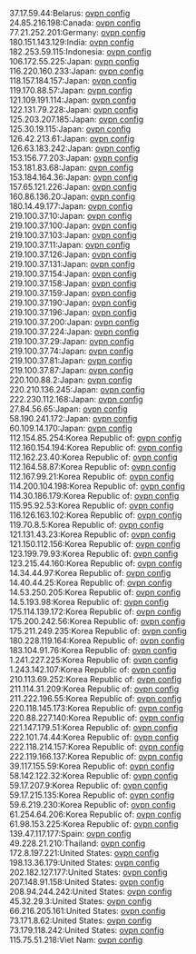 37.17.59.44:Belarus: [ovpn config](vpn/37_17_59_44.ovpn)  
24.85.216.198:Canada: [ovpn config](vpn/24_85_216_198.ovpn)  
77.21.252.201:Germany: [ovpn config](vpn/77_21_252_201.ovpn)  
180.151.143.129:India: [ovpn config](vpn/180_151_143_129.ovpn)  
182.253.59.115:Indonesia: [ovpn config](vpn/182_253_59_115.ovpn)  
106.172.55.225:Japan: [ovpn config](vpn/106_172_55_225.ovpn)  
116.220.160.233:Japan: [ovpn config](vpn/116_220_160_233.ovpn)  
118.157.184.157:Japan: [ovpn config](vpn/118_157_184_157.ovpn)  
119.170.88.57:Japan: [ovpn config](vpn/119_170_88_57.ovpn)  
121.109.191.114:Japan: [ovpn config](vpn/121_109_191_114.ovpn)  
122.131.79.228:Japan: [ovpn config](vpn/122_131_79_228.ovpn)  
125.203.207.185:Japan: [ovpn config](vpn/125_203_207_185.ovpn)  
125.30.19.115:Japan: [ovpn config](vpn/125_30_19_115.ovpn)  
126.42.213.61:Japan: [ovpn config](vpn/126_42_213_61.ovpn)  
126.63.183.242:Japan: [ovpn config](vpn/126_63_183_242.ovpn)  
153.156.77.203:Japan: [ovpn config](vpn/153_156_77_203.ovpn)  
153.181.83.68:Japan: [ovpn config](vpn/153_181_83_68.ovpn)  
153.184.164.36:Japan: [ovpn config](vpn/153_184_164_36.ovpn)  
157.65.121.226:Japan: [ovpn config](vpn/157_65_121_226.ovpn)  
160.86.136.20:Japan: [ovpn config](vpn/160_86_136_20.ovpn)  
180.14.49.177:Japan: [ovpn config](vpn/180_14_49_177.ovpn)  
219.100.37.10:Japan: [ovpn config](vpn/219_100_37_10.ovpn)  
219.100.37.100:Japan: [ovpn config](vpn/219_100_37_100.ovpn)  
219.100.37.103:Japan: [ovpn config](vpn/219_100_37_103.ovpn)  
219.100.37.11:Japan: [ovpn config](vpn/219_100_37_11.ovpn)  
219.100.37.126:Japan: [ovpn config](vpn/219_100_37_126.ovpn)  
219.100.37.131:Japan: [ovpn config](vpn/219_100_37_131.ovpn)  
219.100.37.154:Japan: [ovpn config](vpn/219_100_37_154.ovpn)  
219.100.37.158:Japan: [ovpn config](vpn/219_100_37_158.ovpn)  
219.100.37.159:Japan: [ovpn config](vpn/219_100_37_159.ovpn)  
219.100.37.190:Japan: [ovpn config](vpn/219_100_37_190.ovpn)  
219.100.37.196:Japan: [ovpn config](vpn/219_100_37_196.ovpn)  
219.100.37.200:Japan: [ovpn config](vpn/219_100_37_200.ovpn)  
219.100.37.224:Japan: [ovpn config](vpn/219_100_37_224.ovpn)  
219.100.37.29:Japan: [ovpn config](vpn/219_100_37_29.ovpn)  
219.100.37.74:Japan: [ovpn config](vpn/219_100_37_74.ovpn)  
219.100.37.81:Japan: [ovpn config](vpn/219_100_37_81.ovpn)  
219.100.37.87:Japan: [ovpn config](vpn/219_100_37_87.ovpn)  
220.100.88.2:Japan: [ovpn config](vpn/220_100_88_2.ovpn)  
220.210.136.245:Japan: [ovpn config](vpn/220_210_136_245.ovpn)  
222.230.112.168:Japan: [ovpn config](vpn/222_230_112_168.ovpn)  
27.84.56.65:Japan: [ovpn config](vpn/27_84_56_65.ovpn)  
58.190.241.172:Japan: [ovpn config](vpn/58_190_241_172.ovpn)  
60.109.14.170:Japan: [ovpn config](vpn/60_109_14_170.ovpn)  
112.154.85.254:Korea Republic of: [ovpn config](vpn/112_154_85_254.ovpn)  
112.160.154.194:Korea Republic of: [ovpn config](vpn/112_160_154_194.ovpn)  
112.162.23.40:Korea Republic of: [ovpn config](vpn/112_162_23_40.ovpn)  
112.164.58.87:Korea Republic of: [ovpn config](vpn/112_164_58_87.ovpn)  
112.167.99.21:Korea Republic of: [ovpn config](vpn/112_167_99_21.ovpn)  
114.200.104.198:Korea Republic of: [ovpn config](vpn/114_200_104_198.ovpn)  
114.30.186.179:Korea Republic of: [ovpn config](vpn/114_30_186_179.ovpn)  
115.95.92.53:Korea Republic of: [ovpn config](vpn/115_95_92_53.ovpn)  
116.126.163.102:Korea Republic of: [ovpn config](vpn/116_126_163_102.ovpn)  
119.70.8.5:Korea Republic of: [ovpn config](vpn/119_70_8_5.ovpn)  
121.131.43.23:Korea Republic of: [ovpn config](vpn/121_131_43_23.ovpn)  
121.150.112.156:Korea Republic of: [ovpn config](vpn/121_150_112_156.ovpn)  
123.199.79.93:Korea Republic of: [ovpn config](vpn/123_199_79_93.ovpn)  
123.215.44.160:Korea Republic of: [ovpn config](vpn/123_215_44_160.ovpn)  
14.34.44.97:Korea Republic of: [ovpn config](vpn/14_34_44_97.ovpn)  
14.40.44.25:Korea Republic of: [ovpn config](vpn/14_40_44_25.ovpn)  
14.53.250.205:Korea Republic of: [ovpn config](vpn/14_53_250_205.ovpn)  
14.5.193.98:Korea Republic of: [ovpn config](vpn/14_5_193_98.ovpn)  
175.114.139.172:Korea Republic of: [ovpn config](vpn/175_114_139_172.ovpn)  
175.200.242.56:Korea Republic of: [ovpn config](vpn/175_200_242_56.ovpn)  
175.211.249.235:Korea Republic of: [ovpn config](vpn/175_211_249_235.ovpn)  
180.228.119.164:Korea Republic of: [ovpn config](vpn/180_228_119_164.ovpn)  
183.104.91.76:Korea Republic of: [ovpn config](vpn/183_104_91_76.ovpn)  
1.241.227.225:Korea Republic of: [ovpn config](vpn/1_241_227_225.ovpn)  
1.243.142.107:Korea Republic of: [ovpn config](vpn/1_243_142_107.ovpn)  
210.113.69.252:Korea Republic of: [ovpn config](vpn/210_113_69_252.ovpn)  
211.114.31.209:Korea Republic of: [ovpn config](vpn/211_114_31_209.ovpn)  
211.222.196.55:Korea Republic of: [ovpn config](vpn/211_222_196_55.ovpn)  
220.118.145.173:Korea Republic of: [ovpn config](vpn/220_118_145_173.ovpn)  
220.88.227.140:Korea Republic of: [ovpn config](vpn/220_88_227_140.ovpn)  
221.147.179.51:Korea Republic of: [ovpn config](vpn/221_147_179_51.ovpn)  
222.101.74.44:Korea Republic of: [ovpn config](vpn/222_101_74_44.ovpn)  
222.118.214.157:Korea Republic of: [ovpn config](vpn/222_118_214_157.ovpn)  
222.119.166.137:Korea Republic of: [ovpn config](vpn/222_119_166_137.ovpn)  
39.117.155.59:Korea Republic of: [ovpn config](vpn/39_117_155_59.ovpn)  
58.142.122.32:Korea Republic of: [ovpn config](vpn/58_142_122_32.ovpn)  
59.17.207.9:Korea Republic of: [ovpn config](vpn/59_17_207_9.ovpn)  
59.17.215.135:Korea Republic of: [ovpn config](vpn/59_17_215_135.ovpn)  
59.6.219.230:Korea Republic of: [ovpn config](vpn/59_6_219_230.ovpn)  
61.254.64.206:Korea Republic of: [ovpn config](vpn/61_254_64_206.ovpn)  
61.98.153.225:Korea Republic of: [ovpn config](vpn/61_98_153_225.ovpn)  
139.47.117.177:Spain: [ovpn config](vpn/139_47_117_177.ovpn)  
49.228.21.210:Thailand: [ovpn config](vpn/49_228_21_210.ovpn)  
172.8.197.221:United States: [ovpn config](vpn/172_8_197_221.ovpn)  
198.13.36.179:United States: [ovpn config](vpn/198_13_36_179.ovpn)  
202.182.127.177:United States: [ovpn config](vpn/202_182_127_177.ovpn)  
207.148.91.158:United States: [ovpn config](vpn/207_148_91_158.ovpn)  
208.94.244.242:United States: [ovpn config](vpn/208_94_244_242.ovpn)  
45.32.29.3:United States: [ovpn config](vpn/45_32_29_3.ovpn)  
66.216.205.161:United States: [ovpn config](vpn/66_216_205_161.ovpn)  
73.171.8.62:United States: [ovpn config](vpn/73_171_8_62.ovpn)  
73.179.118.242:United States: [ovpn config](vpn/73_179_118_242.ovpn)  
115.75.51.218:Viet Nam: [ovpn config](vpn/115_75_51_218.ovpn)  
